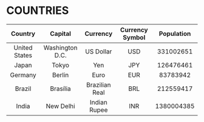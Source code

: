 # COUNTRIES

| **Country**   | **Capital**     | **Currency**   | **Currency Symbol** | **Population** |
|:-------------:|:---------------:|:--------------:|:-------------------:|:--------------:|
| United States | Washington D.C. | US Dollar      | USD                 | 331002651      |
| Japan         | Tokyo           | Yen            | JPY                 | 126476461      |
| Germany       | Berlin          | Euro           | EUR                 | 83783942       |
| Brazil        | Brasília        | Brazilian Real | BRL                 | 212559417      |
| India         | New Delhi       | Indian Rupee   | INR                 | 1380004385     |